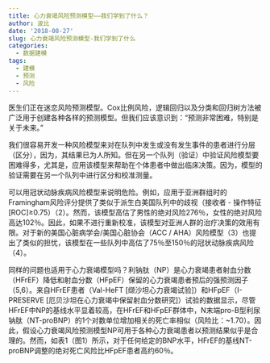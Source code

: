 ```yaml
---
title: 心力衰竭风险预测模型——我们学到了什么？
author: 波比
date: '2018-08-27'
slug: 心力衰竭风险预测模型-我们学到了什么
categories:
  - 数据建模
tags:
  - 建模
  - 预测
  - 风险
---
```


医生们正在迷恋风险预测模型。Cox比例风险，逻辑回归以及分类和回归树方法被广泛用于创建各种各样的预测模型。但我们应该意识到：“预测非常困难，特别是关于未来。” 

我们很容易开发一种风险模型来对在队列中发生或没有发生事件的患者进行分层（区分），因为，其结果已为人所知。但在另一个队列（验证）中验证风险模型要困难得多，尤其是，应用该模型来帮助在个体患者中做出临床决策。因为，模型的验证需要在另一个队列中进行区分和校准测量。

可以用冠状动脉疾病风险模型来说明危险。例如，应用于亚洲群组时的Framingham风险评分提供了类似于派生白美国队列中的歧视（接收者 - 操作特征[ROC]≥0.75）（2）。然而，该模型高估了男性的绝对风险276％，女性的绝对风险高达102％。因此，如果不进行重新校准，该模型对亚洲人群的治疗决策的效用有限。对于新的美国心脏病学会/美国心脏协会（ACC / AHA）风险模型（3）也提出了类似的担忧，该模型在一些队列中高估了75％至150％的冠状动脉疾病风险（4）。

同样的问题也适用于心力衰竭模型吗？利钠肽（NP）是心力衰竭患者射血分数（HFrEF）降低和射血分数（HFpEF）保留的心力衰竭患者预后的强预测因子（5,6）。来自HFrEF患者（Val-HeFT [缬沙坦心力衰竭试验]）和HFpEF（I-PRESERVE [厄贝沙坦在心力衰竭中保留射血分数研究]）试验的数据显示，尽管HFrEF中NP的基线水平显着较高，在HFrEF和HFpEF群体中，N末端pro-B型利尿钠肽（NT-proBNP）的1个对数单位增加相关的死亡率相似（风险比：~1.70）。因此，假设心力衰竭风险预测模型NP可用于各种心力衰竭患者以预测结果似乎是合理的。然而，如表1（图1）所示，对于任何给定的BNP水平，HFrEF的基线NT-proBNP调整的绝对死亡风险比HFpEF患者高约60％。